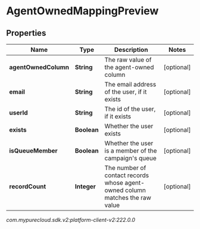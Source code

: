 # AgentOwnedMappingPreview


## Properties

| Name | Type | Description | Notes |
| ------------ | ------------- | ------------- | ------------- |
| **agentOwnedColumn** | **String** | The raw value of the agent-owned column |  [optional] |
| **email** | **String** | The email address of the user, if it exists |  [optional] |
| **userId** | **String** | The id of the user, if it exists |  [optional] |
| **exists** | **Boolean** | Whether the user exists |  [optional] |
| **isQueueMember** | **Boolean** | Whether the user is a member of the campaign's queue |  [optional] |
| **recordCount** | **Integer** | The number of contact records whose agent-owned column matches the raw value |  [optional] |




_com.mypurecloud.sdk.v2:platform-client-v2:222.0.0_

